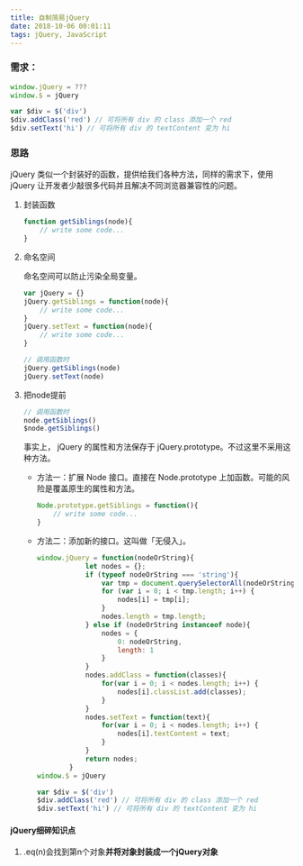```yaml
---
title: 自制简易jQuery
date: 2018-10-06 00:01:11
tags: jQuery, JavaScript
---
```


### 需求：

```js
window.jQuery = ???
window.$ = jQuery

var $div = $('div')
$div.addClass('red') // 可将所有 div 的 class 添加一个 red
$div.setText('hi') // 可将所有 div 的 textContent 变为 hi
```

### 思路

jQuery 类似一个封装好的函数，提供给我们各种方法，同样的需求下，使用 jQuery 让开发者少敲很多代码并且解决不同浏览器兼容性的问题。

1. 封装函数

   ```js
   function getSiblings(node){
       // write some code...
   }
   ```

2. 命名空间

   命名空间可以防止污染全局变量。

   ```js
   var jQuery = {}
   jQuery.getSiblings = function(node){ 
       // write some code...
   }
   jQuery.setText = function(node){
       // write some code...
   }
   
   // 调用函数时
   jQuery.getSiblings(node)
   jQuery.setText(node)
   ```

3. 把node提前

   ```js
   // 调用函数时
   node.getSiblings()
   $node.getSiblings()
   ```

   事实上， jQuery 的属性和方法保存于 jQuery.prototype。不过这里不采用这种方法。

   - 方法一：扩展 Node 接口。直接在 Node.prototype 上加函数。可能的风险是覆盖原生的属性和方法。

     ```js
     Node.prototype.getSiblings = function(){
         // write some code...
     }
     ```

   - 方法二：添加新的接口。这叫做「无侵入」。

     ```js
     window.jQuery = function(nodeOrString){
                 let nodes = {};
                 if (typeof nodeOrString === 'string'){
                     var tmp = document.querySelectorAll(nodeOrString);
                     for (var i = 0; i < tmp.length; i++) {
                         nodes[i] = tmp[i];
                     }
                     nodes.length = tmp.length;
                 } else if (nodeOrString instanceof node){
                     nodes = {
                         0: nodeOrString,
                         length: 1
                     }
                 }
                 nodes.addClass = function(classes){
                     for(var i = 0; i < nodes.length; i++) {
                         nodes[i].classList.add(classes);
                     }
                 }
                 nodes.setText = function(text){
                     for(var i = 0; i < nodes.length; i++) {
                         nodes[i].textContent = text;
                     }
                 }
                 return nodes;
             }
     window.$ = jQuery
     
     var $div = $('div')
     $div.addClass('red') // 可将所有 div 的 class 添加一个 red
     $div.setText('hi') // 可将所有 div 的 textContent 变为 hi
     ```



#### jQuery细碎知识点

1. .eq(n)会找到第n个对象**并将对象封装成一个jQuery对象**